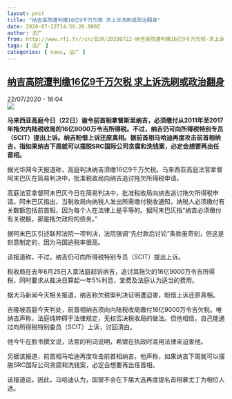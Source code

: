 ```yaml
---
layout: post
title: "纳吉高院遭判缴16亿9千万欠税 求上诉洗刷或政治翻身"
date: 2020-07-22T14:56:20.000Z
author: 法广
from: http://www.rfi.fr//cn/亚洲/20200722-纳吉高院遭判缴16亿9千万欠税-求上诉洗刷或政治翻身
tags: [ 法广 ]
categories: [ news, 法广 ]
---
```

<!--1595429780000-->
[纳吉高院遭判缴16亿9千万欠税 求上诉洗刷或政治翻身](http://www.rfi.fr//cn/%E4%BA%9A%E6%B4%B2/20200722-%E7%BA%B3%E5%90%89%E9%AB%98%E9%99%A2%E9%81%AD%E5%88%A4%E7%BC%B416%E4%BA%BF9%E5%8D%83%E4%B8%87%E6%AC%A0%E7%A8%8E-%E6%B1%82%E4%B8%8A%E8%AF%89%E6%B4%97%E5%88%B7%E6%88%96%E6%94%BF%E6%B2%BB%E7%BF%BB%E8%BA%AB)
------

<div>
<div>22/07/2020 - 16:04</div><img src="https://s.rfi.fr/media/display/140eb304-0d41-11ea-bba1-005056bfe576/w:310/p:16x9/MalaisieRazak.JPG"><p><strong>马来西亚高庭今日（22日）谕令前首相拿督斯里纳吉，必须缴付从2011年至2017年拖欠内陆税收局的16亿9000万令吉所得税。不过，纳吉仍可向所得税特别专员（SCIT）提出上诉。纳吉盼借上诉还原真相。据前首相马哈迪再度攻击前首相纳吉，指如果纳吉下周就可以摆脱SRC国际公司贪腐和洗钱案，必定会想要再出任首相。</strong></p><div class="t-content__body u-clearfix"><div class="m-interstitial"></div><p>据光华网今天报道称，高庭判决纳吉须缴16亿9千万欠税。马来西亚高庭法官拿督阿末巴仄在简易判决中，批准税收局向纳吉追讨拖欠所得税申请。</p><p>高庭法官拿督阿末巴仄今日在简易判决中，批准税收局向纳吉追讨拖欠所得税申请。阿末巴仄指出，当税收局向纳税人发出所需缴付税收通知，纳税人必须缴付有关数额包括前首相，因为每个人在法律上是平等的。据阿末巴仄指“纳吉必须缴付有关税额，那是拖欠政府的债务。”</p><p>据阿末巴仄引述联邦法院一项判决，法院强调“先付款后讨论”条款虽苛刻，但这是刻意制定的，因为马国逃税率很高。</p><p>该报道称，不过，纳吉仍可向所得税特别专员（SCIT）提出上诉。</p><p>税收局在去年6月25日入禀法庭起诉纳吉，追讨其拖欠的16亿9000万令吉所得税，同时要求从裁决日算起一年5%利息，堂费及法庭认为适当的费用。</p><p>据大马新闻今天相关报道，纳吉称欠税案判决证明遭迫害，盼借上诉还原真相。</p><p>吉隆坡高庭今天判处，前首相纳吉须向内陆税收局缴付16亿9000万令吉欠税。唯纳吉声称，法庭纯粹碍于法律规定，无权否决税收局的做法。但他相信，自己能通过向所得税特别委员（SCIT）上诉，讨回清白。</p><p>他今午在脸书撰文说，法官的判词说明，希盟在执政时滥用法律来迫害他。</p><p>另据该报道，前首相马哈迪再度攻击前首相纳吉，他声称，如果纳吉下周就可以摆脱SRC国际公司贪腐和洗钱案，必定会想要再出任首相。</p><p>该报道说，因此，马哈迪认为，国盟不会在下届大选再度提名首相慕尤丁为相位人选。</p><div class="o-self-promo o-self-promo--nl o-self-promo--hidden" data-selfpromo-newsletter></div><div class="o-self-promo o-self-promo--app o-self-promo--hidden" data-selfpromo-app></div></div>
</div>
